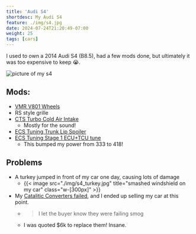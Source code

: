 ```yaml
---
title: 'Audi S4'
shortdesc: My Audi S4
feature: ./img/s4.jpg
date: 2024-07-24T21:20:49-07:00
weight: 25
tags: [cars]
---
```

I used to own a 2014 Audi S4 (B8.5), had a few mods done, but ultimately it was too expensive to keep 😭.

![picture of my s4](./img/s4.jpg)

## Mods:
- [VMR V801 Wheels](https://vmrwheels.com/products/v801-titanium-black-shadow)
- RS style grille
- [CTS Turbo Cold Air Intake](https://www.ctsturbo.com/product/cts-turbo-audi-b8-b8-5-s4-s5-q5-sq5-air-intake-system/)
  - Mostly for the sound!
- [ECS Tuning Trunk Lip Spoiler](https://www.ecstuning.com/b-maxton-design-parts/trunk-spoiler-gloss-black/au-s4-b8f-cap1-g/)
- [ECS Tuning Stage 1 ECU+TCU tune](https://www.ecstuning.com/b-integrated-engineering-parts/stage-1-ie-performance-tune-includes-tcu-tune/iesocgj1tcu/)
  - This bumped my power from 333 to 418!

## Problems
- A turkey jumped in front of my car one day, causing lots of damage
  - {{< image src="./img/s4_turkey.jpg" title="smashed windshield on my car" class="w-[300px]" >}}
- My [Catalitic Converters failed](https://www.audizine.com/forum/showthread.php/760957-The-Official-Blown-Catalytic-Converter-Thread), and I ended up selling my car at this point.
  - > I let the buyer know they were failing smog
  - I was quoted $6k to replace them! Insane.